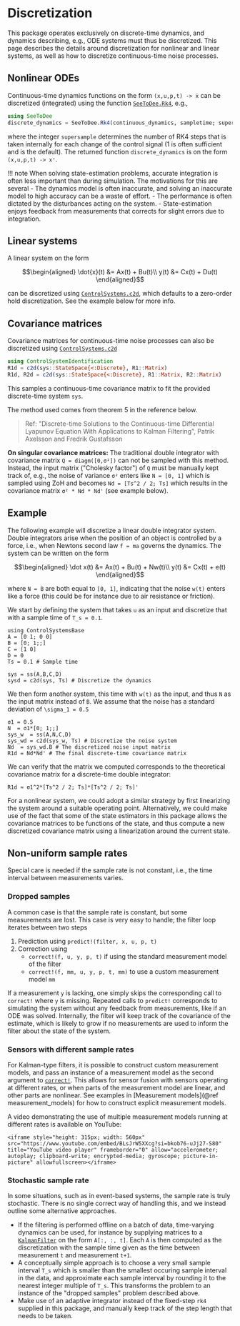 # Discretization

This package operates exclusively on discrete-time dynamics, and dynamics describing, e.g., ODE systems must thus be discretized. This page describes the details around discretization for nonlinear and linear systems, as well as how to discretize continuous-time noise processes. 

## Nonlinear ODEs

Continuous-time dynamics functions on the form `(x,u,p,t) -> ẋ` can be discretized (integrated) using the function [`SeeToDee.Rk4`](https://baggepinnen.github.io/SeeToDee.jl/dev/api/#SeeToDee.Rk4), e.g.,
```julia
using SeeToDee
discrete_dynamics = SeeToDee.Rk4(continuous_dynamics, sampletime; supersample=1)
```
where the integer `supersample` determines the number of RK4 steps that is taken internally for each change of the control signal (1 is often sufficient and is the default). The returned function `discrete_dynamics` is on the form `(x,u,p,t) -> x⁺`.

!!! note
    When solving state-estimation problems, accurate integration is often less important than during simulation. The motivations for this are several
    - The dynamics model is often inaccurate, and solving an inaccurate model to high accuracy can be a waste of effort.
    - The performance is often dictated by the disturbances acting on the system.
    - State-estimation enjoys feedback from measurements that corrects for slight errors due to integration.

## Linear systems
A linear system on the form 
```math
\begin{aligned}
\dot{x}(t) &= Ax(t) + Bu(t)\\
y(t) &= Cx(t) + Du(t)
\end{aligned}
```
can be discretized using [`ControlSystems.c2d`](https://juliacontrol.github.io/ControlSystems.jl/stable/lib/synthesis/#ControlSystemsBase.c2d), which defaults to a zero-order hold discretization. See the example below for more info.

## Covariance matrices
Covariance matrices for continuous-time noise processes can also be discretized using [`ControlSystems.c2d`](https://juliacontrol.github.io/ControlSystems.jl/stable/lib/synthesis/#ControlSystemsBase.c2d-Tuple{AbstractStateSpace{%3C:Continuous},%20AbstractMatrix,%20Real})
```julia
using ControlSystemIdentification
R1d = c2d(sys::StateSpace{<:Discrete}, R1::Matrix)
R1d, R2d = c2d(sys::StateSpace{<:Discrete}, R1::Matrix, R2::Matrix)
```

This samples a continuous-time covariance matrix to fit the provided discrete-time system `sys`.

The method used comes from theorem 5 in the reference below.

> Ref: "Discrete-time Solutions to the Continuous-time
> Differential Lyapunov Equation With Applications to Kalman Filtering", 
> Patrik Axelsson and Fredrik Gustafsson

**On singular covariance matrices:** The traditional double integrator with covariance matrix `Q = diagm([0,σ²])` can not be sampled with this method. Instead, the input matrix ("Cholesky factor") of `Q` must be manually kept track of, e.g., the noise of variance `σ²` enters like `N = [0, 1]` which is sampled using ZoH and becomes `Nd = [Ts^2 / 2; Ts]` which results in the covariance matrix `σ² * Nd * Nd'` (see example below).

## Example
The following example will discretize a linear double integrator system. Double integrators arise when the position of an object is controlled by a force, i.e., when Newtons second law ``f = ma`` governs the dynamics. The system can be written on the form
```math
\begin{aligned}
\dot x(t) &= Ax(t) + Bu(t) + Nw(t)\\
y(t) &= Cx(t) + e(t)
\end{aligned}
```
where ``N = B`` are both equal to `[0, 1]`, indicating that the noise ``w(t)`` enters like a force (this could be for instance due to air resistance or friction).

We start by defining the system that takes ``u`` as an input and discretize that with a sample time of ``T_s = 0.1``.

```@example samplecov
using ControlSystemsBase
A = [0 1; 0 0]
B = [0; 1;;]
C = [1 0]
D = 0
Ts = 0.1 # Sample time

sys = ss(A,B,C,D)
sysd = c2d(sys, Ts) # Discretize the dynamics
```

We then form another system, this time with ``w(t)`` as the input, and thus ``N`` as the input matrix instead of ``B``. We assume that the noise has a standard deviation of ``\sigma_1 = 0.5``
```@example samplecov
σ1 = 0.5
N  = σ1*[0; 1;;]
sys_w  = ss(A,N,C,D)
sys_wd = c2d(sys_w, Ts) # Discretize the noise system
Nd  = sys_wd.B # The discretized noise input matrix
R1d = Nd*Nd' # The final discrete-time covariance matrix
```

We can verify that the matrix we computed corresponds to the theoretical covariance matrix for a discrete-time double integrator:
```@example samplecov
R1d ≈ σ1^2*[Ts^2 / 2; Ts]*[Ts^2 / 2; Ts]'
```

For a nonlinear system, we could adopt a similar strategy by first linearizing the system around a suitable operating point. Alternatively, we could make use of the fact that some of the state estimators in this package allows the covariance matrices to be functions of the state, and thus compute a new discretized covariance matrix using a linearization around the current state.

## Non-uniform sample rates
Special care is needed if the sample rate is not constant, i.e., the time interval between measurements varies. 

### Dropped samples
A common case is that the sample rate is constant, but some measurements are lost. This case is very easy to handle; the filter loop iterates between two steps
1. Prediction using `predict!(filter, x, u, p, t)`
2. Correction using
    - `correct!(f, u, y, p, t)` if using the standard measurement model of the filter
    - `correct!(f, mm, u, y, p, t, mm)` to use a custom measurement model `mm`

If a measurement `y` is lacking, one simply skips the corresponding call to `correct!` where `y` is missing. Repeated calls to `predict!` corresponds to simulating the system without any feedback from measurements, like if an ODE was solved. Internally, the filter will keep track of the covariance of the estimate, which is likely to grow if no measurements are used to inform the filter about the state of the system.

### Sensors with different sample rates
For Kalman-type filters, it is possible to construct custom measurement models, and pass an instance of a measurement model as the second argument to [`correct!`](@ref). This allows for sensor fusion with sensors operating at different rates, or when parts of the measurement model are linear, and other parts are nonlinear. See examples in [Measurement models](@ref measurement_models) for how to construct explicit measurement models.

A video demonstrating the use of multiple measurement models running at different rates is available on YouTube:

```@raw html
<iframe style="height: 315px; width: 560px" src="https://www.youtube.com/embed/BLsJrW5XXcg?si=bkob76-uJj27-S80" title="YouTube video player" frameborder="0" allow="accelerometer; autoplay; clipboard-write; encrypted-media; gyroscope; picture-in-picture" allowfullscreen></iframe>
```



### Stochastic sample rate
In some situations, such as in event-based systems, the sample rate is truly stochastic. There is no single correct way of handling this, and we instead outline some alternative approaches.

- If the filtering is performed offline on a batch of data, time-varying dynamics can be used, for instance by supplying matrices to a [`KalmanFilter`](@ref) on the form `A[:, :, t]`. Each `A` is then computed as the discretization with the sample time given as the time between measurement `t` and measurement `t+1`.
- A conceptually simple approach is to choose a very small sample interval ``T_s`` which is smaller than the smallest occuring sample interval in the data, and approximate each sample interval by rounding it to the nearest integer multiple of ``T_s``. This transforms the problem to an instance of the "dropped samples" problem described above.
- Make use of an adaptive integrator instead of the fixed-step `rk4` supplied in this package, and manually keep track of the step length that needs to be taken.